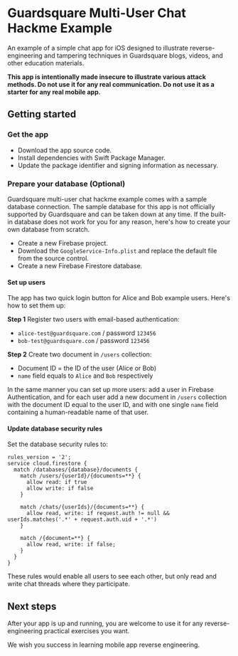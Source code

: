 # Guardsquare Multi-User Chat Hackme Example

An example of a simple chat app for iOS designed to illustrate reverse-engineering and tampering techniques in Guardsquare blogs, videos, and other education materials.

**This app is intentionally made insecure to illustrate various attack methods. Do not use it for any real communication. Do not use it as a starter for any real mobile app.**

## Getting started

### Get the app

- Download the app source code.
- Install dependencies with Swift Package Manager.
- Update the package identifier and signing information as necessary.

### Prepare your database (Optional)

Guardsquare multi-user chat hackme example comes with a sample database connection. The sample database for this app is not officially supported by Guardsquare and can be taken down at any time. If the built-in database does not work for you for any reason, here's how to create your own database from scratch.

- Create a new Firebase project.
- Download the `GoogleService-Info.plist` and replace the default file from the source control.
- Create a new Firebase Firestore database.

#### Set up users

The app has two quick login button for Alice and Bob example users. Here's how to set them up:

**Step 1** Register two users with email-based authentication:

- `alice-test@guardsquare.com` / password `123456`
- `bob-test@guardsquare.com` / password `123456`

**Step 2** Create two document in `/users` collection:

- Document ID = the ID of the user (Alice or Bob)
- `name` field equals to `Alice` and `Bob` respectively

In the same manner you can set up more users: add a user in Firebase Authentication, and for each user add a new document in `/users` collection with the document ID equal to the user ID, and with one single `name` field containing a human-readable name of that user.

#### Update database security rules

Set the database security rules to:

```
rules_version = '2';
service cloud.firestore {
  match /databases/{database}/documents {
    match /users/{userId}/{documents=**} {
      allow read: if true
      allow write: if false
    }
    
    match /chats/{userIds}/{documents=**} {
      allow read, write: if request.auth != null && userIds.matches('.*' + request.auth.uid + '.*')
    }

    match /{document=**} {
      allow read, write: if false;
    }
  }
}
```

These rules would enable all users to see each other, but only read and write chat threads where they participate.

## Next steps

After your app is up and running, you are welcome to use it for any reverse-engineering practical exercises you want. 

We wish you success in learning mobile app reverse engineering.

